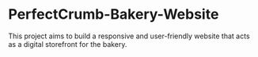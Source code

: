 # PerfectCrumb-Bakery-Website
This project aims to build a responsive and user-friendly website that acts as a digital storefront for the bakery.
